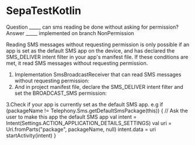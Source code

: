 # SepaTestKotlin
Question  _____ can sms reading be done without asking for permission?
Answer    _____ implemented on branch NonPermission

Reading SMS messages without requesting permission is only possible if an app is set as the default SMS app on the device, and has declared the SMS_DELIVER intent filter in your app's manifest file. If these conditions are met, it read SMS messages without requesting permission.

1. Implementation SmsBroadcastReceiver that can read SMS messages without requesting permission:
2. And in project manifest file, declare the SMS_DELIVER intent filter and set the BROADCAST_SMS permission:
  <receiver
    android:name=".service.SmsBroadcastReceiver"
    android:enabled="true"
    android:exported="true"
    android:permission="android.permission.BROADCAST_SMS">
    <intent-filter>
        <action android:name="android.provider.Telephony.SMS_DELIVER" />
    </intent-filter>
 </receiver>
 
 3.Check if your app is currently set as the default SMS app. e.g 
    if (packageName != Telephony.Sms.getDefaultSmsPackage(this)) {
    // Ask the user to make this app the default SMS app
    val intent = Intent(Settings.ACTION_APPLICATION_DETAILS_SETTINGS)
    val uri = Uri.fromParts("package", packageName, null)
    intent.data = uri
    startActivity(intent)
}
